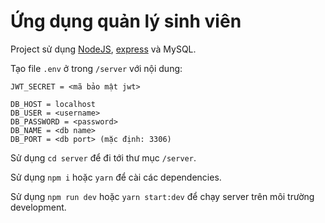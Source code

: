 # Ứng dụng quản lý sinh viên

Project sử dụng [NodeJS](https://nodejs.org/en/), [express](https://expressjs.com/) và MySQL.

Tạo file `.env` ở trong `/server` với nội dung:

```
JWT_SECRET = <mã bảo mật jwt>

DB_HOST = localhost
DB_USER = <username>
DB_PASSWORD = <password>
DB_NAME = <db name>
DB_PORT = <db port> (mặc định: 3306)
```

Sử dụng `cd server` để đi tới thư mục `/server`.

Sử dụng `npm i` hoặc `yarn` để cài các dependencies.

Sử dụng `npm run dev` hoặc `yarn start:dev` để chạy server trên môi trường development.
